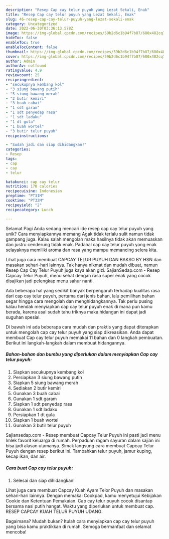 ```yaml
---
description: "Resep Cap cay telur puyuh yang Lezat Sekali, Enak"
title: "Resep Cap cay telur puyuh yang Lezat Sekali, Enak"
slug: 46-resep-cap-cay-telur-puyuh-yang-lezat-sekali-enak
category: Uncategorized
date: 2022-06-30T03:36:13.578Z
image: https://img-global.cpcdn.com/recipes/59b2d6c1b94f7b87/680x482cq70/cap-cay-telur-puyuh-foto-resep-utama.jpg
hideToc: false
enableToc: true
enableTocContent: false
thumbnail: https://img-global.cpcdn.com/recipes/59b2d6c1b94f7b87/680x482cq70/cap-cay-telur-puyuh-foto-resep-utama.jpg
cover: https://img-global.cpcdn.com/recipes/59b2d6c1b94f7b87/680x482cq70/cap-cay-telur-puyuh-foto-resep-utama.jpg
author: Admin
authorAv: notfound
ratingvalue: 4.9
reviewcount: 25
recipeingredient:
- "secukupnya kembang kol"
- "3 siung bawang putih"
- "5 siung bawang merah"
- "2 butir kemiri"
- "3 buah cabai"
- "1 sdt garam"
- "1 sdt penyedap rasa"
- "1 sdt ladaku"
- "1 dt gula"
- "1 buah wortel"
- "3 butir telur puyuh"
recipeinstructions:

- "Sudah jadi dan siap dihidangkan!"
categories:
- Resep
tags:
- cap
- cay
- telur

katakunci: cap cay telur 
nutrition: 170 calories
recipecuisine: Indonesian
preptime: "PT31M"
cooktime: "PT32M"
recipeyield: "2"
recipecategory: Lunch

---
```



Selamat Pagi Anda sedang mencari ide resep cap cay telur puyuh yang unik? Cara menyiapkannya memang Agak tidak terlalu sulit namun tidak gampang juga. Kalau salah mengolah maka hasilnya tidak akan memuaskan dan justru cenderung tidak enak. Padahal cap cay telur puyuh yang enak selayaknya memiliki aroma dan rasa yang mampu memancing selera kita.


Lihat juga cara membuat CAPCAY TELUR PUYUH DAN BAKSO BY HSN dan masakan sehari-hari lainnya. Tak hanya nikmat dan mudah dibuat, namun Resep Cap Cay Telur Puyuh juga kaya akan gizi. SajianSedap.com - Resep Capcay Telur Puyuh, menu sehat dengan rasa super enak yang cocok disajikan jadi pelengkap menu sahur nanti.

Ada beberapa hal yang sedikit banyak berpengaruh terhadap kualitas rasa dari cap cay telur puyuh, pertama dari jenis bahan, lalu pemilihan bahan segar hingga cara mengolah dan menghidangkannya. Tak perlu pusing kalau hendak menyiapkan cap cay telur puyuh enak di mana pun kamu berada, karena asal sudah tahu triknya maka hidangan ini dapat jadi suguhan spesial.


Di bawah ini ada beberapa cara mudah dan praktis yang dapat diterapkan untuk mengolah cap cay telur puyuh yang siap dikreasikan. Anda dapat membuat Cap cay telur puyuh memakai 11 bahan dan 0 langkah pembuatan. Berikut ini langkah-langkah dalam membuat hidangannya.

<!--inarticleads1-->

##### Bahan-bahan dan bumbu yang diperlukan dalam menyiapkan Cap cay telur puyuh:

1. Siapkan secukupnya kembang kol
1. Persiapkan 3 siung bawang putih
1. Siapkan 5 siung bawang merah
1. Sediakan 2 butir kemiri
1. Gunakan 3 buah cabai
1. Gunakan 1 sdt garam
1. Siapkan 1 sdt penyedap rasa
1. Gunakan 1 sdt ladaku
1. Persiapkan 1 dt gula
1. Siapkan 1 buah wortel
1. Gunakan 3 butir telur puyuh


Sajiansedap.com - Resep membuat Capcay Telur Puyuh ini pasti jadi menu Imlek favorit keluarga di rumah. Perpaduan ragam sayuran dalam sajian ini bisa jadi alasan utamanya. Simak langsung cara membuat Capcay Telur Puyuh dengan resep berikut ini. Tambahkan telur puyuh, jamur kuping, kecap ikan, dan air. 

<!--inarticleads2-->

##### Cara buat Cap cay telur puyuh:


1. Selesai dan siap dihidangkan!

Lihat juga cara membuat Capcay Kuah Ayam Telor Puyuh dan masakan sehari-hari lainnya. Dengan memakai Cookpad, kamu menyetujui Kebijakan Cookie dan Ketentuan Pemakaian. Cap cay telur puyuh cocok disantap bersama nasi putih hangat. Waktu yang diperlukan untuk membuat cap. RESEP CAPCAY KUAH TELUR PUYUH UDANG. 

Bagaimana? Mudah bukan? Itulah cara menyiapkan cap cay telur puyuh yang bisa kamu praktikkan di rumah. Semoga bermanfaat dan selamat mencoba!
